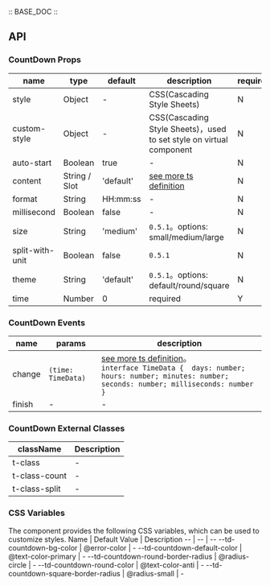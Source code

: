 :: BASE_DOC ::

## API

### CountDown Props

name | type | default | description | required
-- | -- | -- | -- | --
style | Object | - | CSS(Cascading Style Sheets) | N
custom-style | Object | - | CSS(Cascading Style Sheets)，used to set style on virtual component | N
auto-start | Boolean | true | \- | N
content | String / Slot | 'default' | [see more ts definition](https://github.com/Tencent/tdesign-miniprogram/blob/develop/packages/components/common/common.ts) | N
format | String | HH:mm:ss | \- | N
millisecond | Boolean | false | \- | N
size | String | 'medium' | `0.5.1`。options: small/medium/large | N
split-with-unit | Boolean | false | `0.5.1` | N
theme | String | 'default' | `0.5.1`。options: default/round/square | N
time | Number | 0 | required | Y

### CountDown Events

name | params | description
-- | -- | --
change | `(time: TimeData)` | [see more ts definition](https://github.com/Tencent/tdesign-miniprogram/tree/develop/packages/components/count-down/type.ts)。<br/>`interface TimeData {  days: number; hours: number; minutes: number; seconds: number; milliseconds: number }`<br/>
finish | \- | \-

### CountDown External Classes

className | Description
-- | --
t-class | \-
t-class-count | \-
t-class-split | \-

### CSS Variables

The component provides the following CSS variables, which can be used to customize styles.
Name | Default Value | Description 
-- | -- | --
--td-countdown-bg-color | @error-color | - 
--td-countdown-default-color | @text-color-primary | - 
--td-countdown-round-border-radius | @radius-circle | - 
--td-countdown-round-color | @text-color-anti | - 
--td-countdown-square-border-radius | @radius-small | -